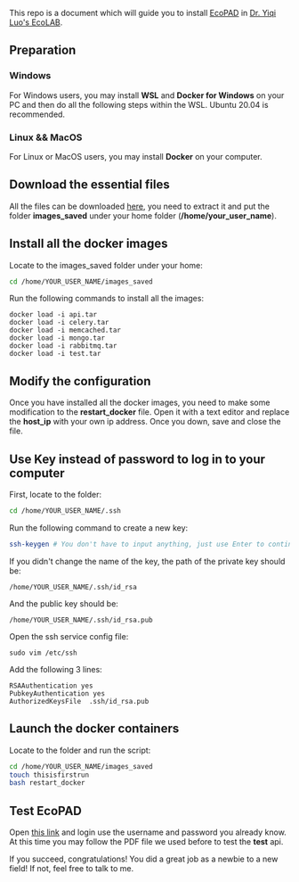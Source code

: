 This repo is a document which will guide you to install [EcoPAD](https://ecolab.nau.edu/ecopad) in [Dr. Yiqi Luo's EcoLAB](https://www2.nau.edu/luo-lab/).

## Preparation

### Windows

For Windows users, you may install **WSL** and **Docker for Windows** on your PC and then do all the following steps within the WSL. Ubuntu 20.04 is recommended.

### Linux && MacOS

For Linux or MacOS users, you may install **Docker** on your computer.

## Download the essential files

All the files can be downloaded [here](), you need to extract it and put the folder **images_saved** under your home folder (**/home/your_user_name**).

## Install all the docker images

Locate to the images_saved folder under your home:
```Bash
cd /home/YOUR_USER_NAME/images_saved
```

Run the following commands to install all the images:

```
docker load -i api.tar
docker load -i celery.tar
docker load -i memcached.tar
docker load -i mongo.tar
docker load -i rabbitmq.tar
docker load -i test.tar
```
## Modify the configuration

Once you have installed all the docker images, you need to make some modification to the **restart_docker** file. Open it with a text editor and replace the **host_ip**
 with your own ip address. Once you down, save and close the file.
 
## Use Key instead of password to log in to your computer

First, locate to the folder:

```Bash
cd /home/YOUR_USER_NAME/.ssh
```

Run the following command to create a new key:

```Bash
ssh-keygen # You don't have to input anything, just use Enter to continue
```

If you didn't change the name of the key, the path of the private key should be:

```
/home/YOUR_USER_NAME/.ssh/id_rsa
```

And the public key should be:

```
/home/YOUR_USER_NAME/.ssh/id_rsa.pub
```

Open the ssh service config file:

```
sudo vim /etc/ssh
```

Add the following 3 lines:

```
RSAAuthentication yes 
PubkeyAuthentication yes
AuthorizedKeysFile  .ssh/id_rsa.pub
```

## Launch the docker containers

Locate to the folder and run the script:

```Bash
cd /home/YOUR_USER_NAME/images_saved
touch thisisfirstrun
bash restart_docker
```

## Test EcoPAD

Open [this link](http://127.0.0.1/api/queue) and login use the username and password you already know. At this time you may follow the PDF file we used before to
 test the **test** api. 
 
 If you succeed, congratulations! You did a great job as a newbie to a new field! If not, feel free to talk to me.


